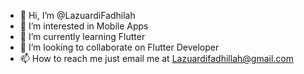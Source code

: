 - 👋 Hi, I’m @LazuardiFadhilah
- 👀 I’m interested in Mobile Apps
- 🌱 I’m currently learning Flutter
- 💞️ I’m looking to collaborate on Flutter Developer
- 📫 How to reach me just email me at Lazuardifadhillah@gmail.com

<!---
LazuardiFadhilah/LazuardiFadhilah is a ✨ special ✨ repository because its `README.md` (this file) appears on your GitHub profile.
You can click the Preview link to take a look at your changes.
--->
